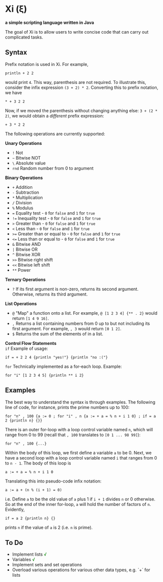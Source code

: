 Xi (ξ)
=======
**a simple scripting language written in Java**

The goal of Xi is to allow users to write concise code that can carry out complicated tasks.

Syntax
---

Prefix notation is used in Xi. For example,

    println + 2 2
    
would print `4`. This way, parenthesis are not required. To illustrate this, consider the infix expression `(3 + 2) * 2`. Converting this to prefix 
notation, we have

    * + 3 2 2
    
Now, if we moved the parenthesis without changing anything else: `3 + (2 * 2)`, we would obtain a *different* prefix expression:

    + 3 * 2 2

The following operations are currently supported:

**Unary Operations**    
- `!`		Not  
- `~`		Bitwise NOT  
- `\`		Absolute value  
- `rnd`		Random number from 0 to argument

**Binary Operations**  
- `+`		Addition   
- `-`  		Subtraction   
- `*`  		Multiplication  
- `/`  		Division   
- `%`  		Modulus  
- `=`  		Equality test - `0` for `false` and `1` for `true`  
- `!=`		Inequality test - `0` for `false` and `1` for `true`  
- `>`  		Greater than - `0` for `false` and `1` for `true`  
- `<`  		Less than - `0` for `false` and `1` for `true`   
- `>=`  	Greater than or equal to - `0` for `false` and `1` for `true`  
- `<=`  	Less than or equal to - `0` for `false` and `1` for `true`  
- `&`  		Bitwise AND  
- `|`  		Bitwise OR   
- `^`		Bitwise XOR  
- `>>`		Bitwise right shift  
- `<<`  	Bitwise left shift  
- `**`		Power  

**Ternary Operations**  
- `?`		If its first argument is non-zero, returns its second argument. Otherwise, returns its third argument.  

**List Operations**  
- `@`		"Map" a function onto a list. For example, `@ [1 2 3 4] {** . 2}` would return `[1 4 9 16]`.  
- `,`		Returns a list containing numbers from 0 up to but not including its first argument. For example, `, 3` would return `[0 1 2]`.  
- `$`		Returns the sum of the elements of in a list.

**Control Flow Statements**  
`if`  	Example of usage:

    if = + 2 2 4 {println "yes!"} {println "no :("}
    
`for`  	Technically implemented as a for-each loop. Example:

    for "i" [1 2 3 4 5] {println ** i 2}

Examples
--------

The best way to understand the syntax is through examples. The following line of code, for instance, prints the prime numbers up to 100:

    for "n" , 100 {a := 0 ; for "i" , n {a := + a = % n + i 1 0} ; if = a 2 {println n} {}}

There is an outer for-loop with a loop control variable named `n`, which will range from 0 to 99 (recall that `, 100` translates to `[0 1 ... 98 99]`):

    for "n" , 100 {...}
    
Within the body of this loop, we first define a variable `a` to be 0. Next, we have a second loop with a loop control variable named `i` that 
ranges from 0 to `n - 1`. The body of this loop is

    a := + a = % n + i 1 0
    
Translating this into pseudo-code infix notation:

	a := a + (n % (i + 1) = 0)
	
i.e. Define `a` to be the old value of `a` plus 1 if `i + 1` divides `n` or 0 otherwise. So at the end of the inner for-loop, `a` will hold the number 
of factors of `n`. Evidently,

    if = a 2 {println n} {}
    
prints `n` if the value of `a` is 2 (i.e. `n` is prime).

To Do
-----

<ul>
	<li>Implement lists <FONT COLOR="#008000">√</FONT></li>
	<li>Variables <FONT COLOR="#008000">√</FONT></li>
	<li>Implement sets and set operations</li>
	<li>Overload various operations for various other data types, e.g. `+` for lists</li>
</ul>
